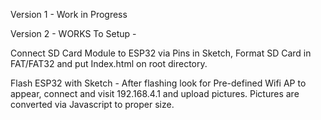 Version 1 - Work in Progress

Version 2 - WORKS
To Setup - 

Connect SD Card Module to ESP32 via Pins in Sketch, Format SD Card in FAT/FAT32 and put Index.html on root directory. 

Flash ESP32 with Sketch - After flashing look for Pre-defined Wifi AP to appear, connect and visit 192.168.4.1 and upload pictures. Pictures are converted via Javascript to proper size.
